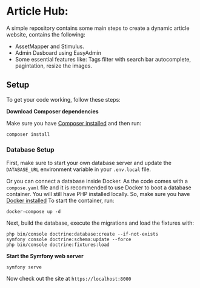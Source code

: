 # Article Hub:
A simple repository contains some main steps to create a dynamic article website, contains the following:
- AssetMapper and Stimulus.
- Admin Dasboard using EasyAdmin
- Some essential features like: Tags filter with search bar autocomplete, pagintation, resize the images. 

## Setup
To get your code working, follow these steps:

**Download Composer dependencies**

Make sure you have [Composer installed](https://getcomposer.org/download/)
and then run:

```
composer install
```

### Database Setup

First, make sure to start your own database server and update the `DATABASE_URL` environment variable in your `.env.local` file.

Or you can connect a database inside Docker. As the code comes with a `compose.yaml` file and it is recommended to use Docker to boot a database container. You will still have PHP installed locally. So, make sure you have [Docker installed](https://docs.docker.com/get-docker/)
To start the container, run:
```
docker-compose up -d
```
Next, build the database, execute the migrations and load the fixtures with:

```
php bin/console doctrine:database:create --if-not-exists
symfony console doctrine:schema:update --force
php bin/console doctrine:fixtures:load
```

**Start the Symfony web server**

```
symfony serve
```

Now check out the site at `https://localhost:8000`

